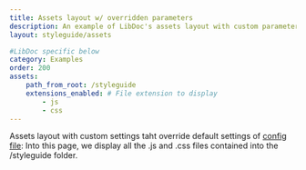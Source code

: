 ```yaml
---
title: Assets layout w/ overridden parameters
description: An example of LibDoc's assets layout with custom parameters sets on the page.
layout: styleguide/assets

#LibDoc specific below
category: Examples
order: 200
assets:
    path_from_root: /styleguide
    extensions_enabled: # File extension to display
        - js
        - css
---
```

Assets layout with custom settings taht override default settings of [config file](libdoc-config.html): Into this page, we display all the .js and .css files contained into the /styleguide folder.


